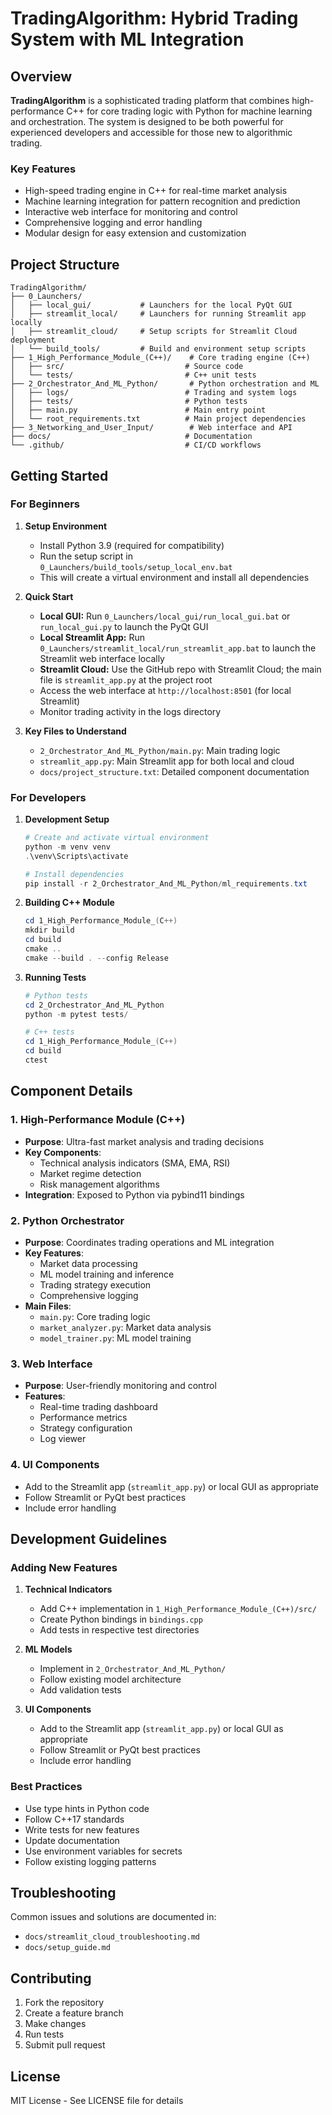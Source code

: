 # TradingAlgorithm: Hybrid Trading System with ML Integration

## Overview

**TradingAlgorithm** is a sophisticated trading platform that combines high-performance C++ for core trading logic with Python for machine learning and orchestration. The system is designed to be both powerful for experienced developers and accessible for those new to algorithmic trading.

### Key Features
- High-speed trading engine in C++ for real-time market analysis
- Machine learning integration for pattern recognition and prediction
- Interactive web interface for monitoring and control
- Comprehensive logging and error handling
- Modular design for easy extension and customization

## Project Structure

```
TradingAlgorithm/
├── 0_Launchers/
│   ├── local_gui/           # Launchers for the local PyQt GUI
│   ├── streamlit_local/     # Launchers for running Streamlit app locally
│   ├── streamlit_cloud/     # Setup scripts for Streamlit Cloud deployment
│   └── build_tools/         # Build and environment setup scripts
├── 1_High_Performance_Module_(C++)/    # Core trading engine (C++)
│   ├── src/                           # Source code
│   └── tests/                         # C++ unit tests
├── 2_Orchestrator_And_ML_Python/       # Python orchestration and ML
│   ├── logs/                          # Trading and system logs
│   ├── tests/                         # Python tests
│   ├── main.py                        # Main entry point
│   └── root_requirements.txt          # Main project dependencies
├── 3_Networking_and_User_Input/        # Web interface and API
├── docs/                              # Documentation
└── .github/                           # CI/CD workflows
```

## Getting Started

### For Beginners

1. **Setup Environment**
   - Install Python 3.9 (required for compatibility)
   - Run the setup script in `0_Launchers/build_tools/setup_local_env.bat`
   - This will create a virtual environment and install all dependencies

2. **Quick Start**
   - **Local GUI:** Run `0_Launchers/local_gui/run_local_gui.bat` or `run_local_gui.py` to launch the PyQt GUI
   - **Local Streamlit App:** Run `0_Launchers/streamlit_local/run_streamlit_app.bat` to launch the Streamlit web interface locally
   - **Streamlit Cloud:** Use the GitHub repo with Streamlit Cloud; the main file is `streamlit_app.py` at the project root
   - Access the web interface at `http://localhost:8501` (for local Streamlit)
   - Monitor trading activity in the logs directory

3. **Key Files to Understand**
   - `2_Orchestrator_And_ML_Python/main.py`: Main trading logic
   - `streamlit_app.py`: Main Streamlit app for both local and cloud
   - `docs/project_structure.txt`: Detailed component documentation

### For Developers

1. **Development Setup**
   ```powershell
   # Create and activate virtual environment
   python -m venv venv
   .\venv\Scripts\activate

   # Install dependencies
   pip install -r 2_Orchestrator_And_ML_Python/ml_requirements.txt
   ```

2. **Building C++ Module**
   ```powershell
   cd 1_High_Performance_Module_(C++)
   mkdir build
   cd build
   cmake ..
   cmake --build . --config Release
   ```

3. **Running Tests**
   ```powershell
   # Python tests
   cd 2_Orchestrator_And_ML_Python
   python -m pytest tests/

   # C++ tests
   cd 1_High_Performance_Module_(C++)
   cd build
   ctest
   ```

## Component Details

### 1. High-Performance Module (C++)
- **Purpose**: Ultra-fast market analysis and trading decisions
- **Key Components**:
  - Technical analysis indicators (SMA, EMA, RSI)
  - Market regime detection
  - Risk management algorithms
- **Integration**: Exposed to Python via pybind11 bindings

### 2. Python Orchestrator
- **Purpose**: Coordinates trading operations and ML integration
- **Key Features**:
  - Market data processing
  - ML model training and inference
  - Trading strategy execution
  - Comprehensive logging
- **Main Files**:
  - `main.py`: Core trading logic
  - `market_analyzer.py`: Market data analysis
  - `model_trainer.py`: ML model training

### 3. Web Interface
- **Purpose**: User-friendly monitoring and control
- **Features**:
  - Real-time trading dashboard
  - Performance metrics
  - Strategy configuration
  - Log viewer

### 4. UI Components
- Add to the Streamlit app (`streamlit_app.py`) or local GUI as appropriate
- Follow Streamlit or PyQt best practices
- Include error handling

## Development Guidelines

### Adding New Features
1. **Technical Indicators**
   - Add C++ implementation in `1_High_Performance_Module_(C++)/src/`
   - Create Python bindings in `bindings.cpp`
   - Add tests in respective test directories

2. **ML Models**
   - Implement in `2_Orchestrator_And_ML_Python/`
   - Follow existing model architecture
   - Add validation tests

3. **UI Components**
   - Add to the Streamlit app (`streamlit_app.py`) or local GUI as appropriate
   - Follow Streamlit or PyQt best practices
   - Include error handling

### Best Practices
- Use type hints in Python code
- Follow C++17 standards
- Write tests for new features
- Update documentation
- Use environment variables for secrets
- Follow existing logging patterns

## Troubleshooting

Common issues and solutions are documented in:
- `docs/streamlit_cloud_troubleshooting.md`
- `docs/setup_guide.md`

## Contributing

1. Fork the repository
2. Create a feature branch
3. Make changes
4. Run tests
5. Submit pull request

## License

MIT License - See LICENSE file for details